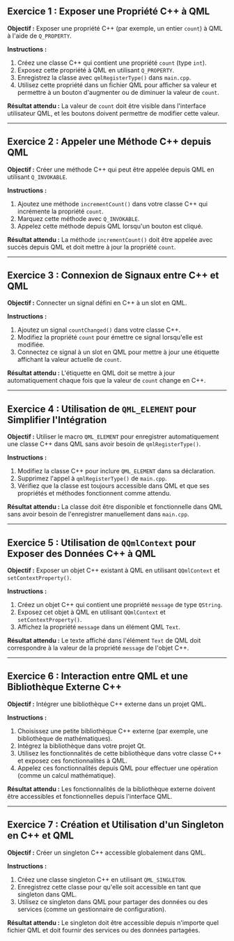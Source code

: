 ## **Exercice 1 : Exposer une Propriété C++ à QML**

**Objectif :**
Exposer une propriété C++ (par exemple, un entier `count`) à QML à l'aide de `Q_PROPERTY`.

**Instructions :**
1. Créez une classe C++ qui contient une propriété `count` (type `int`).
2. Exposez cette propriété à QML en utilisant `Q_PROPERTY`.
3. Enregistrez la classe avec `qmlRegisterType()` dans `main.cpp`.
4. Utilisez cette propriété dans un fichier QML pour afficher sa valeur et permettre à un bouton d'augmenter ou de diminuer la valeur de `count`.

**Résultat attendu :**
La valeur de `count` doit être visible dans l'interface utilisateur QML, et les boutons doivent permettre de modifier cette valeur.

---

## **Exercice 2 : Appeler une Méthode C++ depuis QML**

**Objectif :**
Créer une méthode C++ qui peut être appelée depuis QML en utilisant `Q_INVOKABLE`.

**Instructions :**
1. Ajoutez une méthode `incrementCount()` dans votre classe C++ qui incrémente la propriété `count`.
2. Marquez cette méthode avec `Q_INVOKABLE`.
3. Appelez cette méthode depuis QML lorsqu'un bouton est cliqué.

**Résultat attendu :**
La méthode `incrementCount()` doit être appelée avec succès depuis QML et doit mettre à jour la propriété `count`.

---

## **Exercice 3 : Connexion de Signaux entre C++ et QML**

**Objectif :**
Connecter un signal défini en C++ à un slot en QML.

**Instructions :**
1. Ajoutez un signal `countChanged()` dans votre classe C++.
2. Modifiez la propriété `count` pour émettre ce signal lorsqu'elle est modifiée.
3. Connectez ce signal à un slot en QML pour mettre à jour une étiquette affichant la valeur actuelle de `count`.

**Résultat attendu :**
L'étiquette en QML doit se mettre à jour automatiquement chaque fois que la valeur de `count` change en C++.

---

## **Exercice 4 : Utilisation de `QML_ELEMENT` pour Simplifier l'Intégration**

**Objectif :**
Utiliser le macro `QML_ELEMENT` pour enregistrer automatiquement une classe C++ dans QML sans avoir besoin de `qmlRegisterType()`.

**Instructions :**
1. Modifiez la classe C++ pour inclure `QML_ELEMENT` dans sa déclaration.
2. Supprimez l'appel à `qmlRegisterType()` de `main.cpp`.
3. Vérifiez que la classe est toujours accessible dans QML et que ses propriétés et méthodes fonctionnent comme attendu.

**Résultat attendu :**
La classe doit être disponible et fonctionnelle dans QML sans avoir besoin de l'enregistrer manuellement dans `main.cpp`.

---

## **Exercice 5 : Utilisation de `QQmlContext` pour Exposer des Données C++ à QML**

**Objectif :**
Exposer un objet C++ existant à QML en utilisant `QQmlContext` et `setContextProperty()`.

**Instructions :**
1. Créez un objet C++ qui contient une propriété `message` de type `QString`.
2. Exposez cet objet à QML en utilisant `QQmlContext` et `setContextProperty()`.
3. Affichez la propriété `message` dans un élément QML `Text`.

**Résultat attendu :**
Le texte affiché dans l'élément `Text` de QML doit correspondre à la valeur de la propriété `message` de l'objet C++.

---

## **Exercice 6 : Interaction entre QML et une Bibliothèque Externe C++**

**Objectif :**
Intégrer une bibliothèque C++ externe dans un projet QML.

**Instructions :**
1. Choisissez une petite bibliothèque C++ externe (par exemple, une bibliothèque de mathématiques).
2. Intégrez la bibliothèque dans votre projet Qt.
3. Utilisez les fonctionnalités de cette bibliothèque dans votre classe C++ et exposez ces fonctionnalités à QML.
4. Appelez ces fonctionnalités depuis QML pour effectuer une opération (comme un calcul mathématique).

**Résultat attendu :**
Les fonctionnalités de la bibliothèque externe doivent être accessibles et fonctionnelles depuis l'interface QML.

---

## **Exercice 7 : Création et Utilisation d'un Singleton en C++ et QML**

**Objectif :**
Créer un singleton C++ accessible globalement dans QML.

**Instructions :**
1. Créez une classe singleton C++ en utilisant `QML_SINGLETON`.
2. Enregistrez cette classe pour qu'elle soit accessible en tant que singleton dans QML.
3. Utilisez ce singleton dans QML pour partager des données ou des services (comme un gestionnaire de configuration).

**Résultat attendu :**
Le singleton doit être accessible depuis n'importe quel fichier QML et doit fournir des services ou des données partagées.
